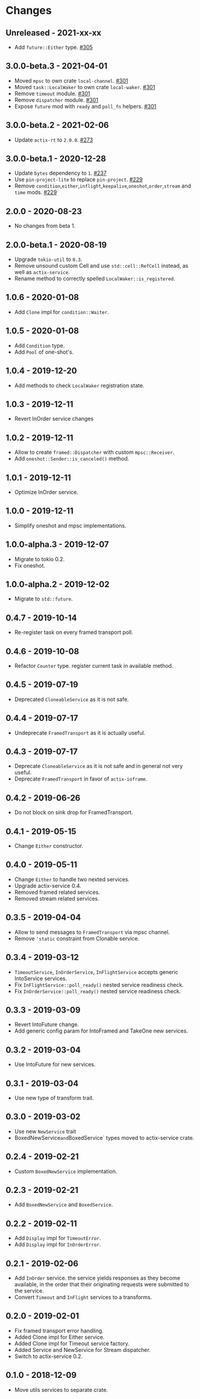 # Changes

## Unreleased - 2021-xx-xx
* Add `future::Either` type. [#305]

[#305]: https://github.com/actix/actix-net/pull/305


## 3.0.0-beta.3 - 2021-04-01
* Moved `mpsc` to own crate `local-channel`. [#301]
* Moved `task::LocalWaker` to own crate `local-waker`. [#301]
* Remove `timeout` module. [#301]
* Remove `dispatcher` module. [#301]
* Expose `future` mod with `ready` and `poll_fn` helpers. [#301]

[#301]: https://github.com/actix/actix-net/pull/301


## 3.0.0-beta.2 - 2021-02-06
* Update `actix-rt` to `2.0.0`. [#273]

[#273]: https://github.com/actix/actix-net/pull/273


## 3.0.0-beta.1 - 2020-12-28
* Update `bytes` dependency to `1`. [#237]
* Use `pin-project-lite` to replace `pin-project`. [#229]
* Remove `condition`,`either`,`inflight`,`keepalive`,`oneshot`,`order`,`stream` and `time` mods. [#229]

[#229]: https://github.com/actix/actix-net/pull/229
[#237]: https://github.com/actix/actix-net/pull/237


## 2.0.0 - 2020-08-23
* No changes from beta 1.


## 2.0.0-beta.1 - 2020-08-19
* Upgrade `tokio-util` to `0.3`.
* Remove unsound custom Cell and use `std::cell::RefCell` instead, as well as `actix-service`.
* Rename method to correctly spelled `LocalWaker::is_registered`.


## 1.0.6 - 2020-01-08
* Add `Clone` impl for `condition::Waiter`.


## 1.0.5 - 2020-01-08
* Add `Condition` type.
* Add `Pool` of one-shot's.


## 1.0.4 - 2019-12-20
* Add methods to check `LocalWaker` registration state.


## 1.0.3 - 2019-12-11
* Revert InOrder service changes


## 1.0.2 - 2019-12-11
* Allow to create `framed::Dispatcher` with custom `mpsc::Receiver`.
* Add `oneshot::Sender::is_canceled()` method.


## 1.0.1 - 2019-12-11
* Optimize InOrder service.


## 1.0.0 - 2019-12-11
* Simplify oneshot and mpsc implementations.


## 1.0.0-alpha.3 - 2019-12-07
* Migrate to tokio 0.2.
* Fix oneshot.


## 1.0.0-alpha.2 - 2019-12-02
* Migrate to `std::future`.


## 0.4.7 - 2019-10-14
* Re-register task on every framed transport poll.


## 0.4.6 - 2019-10-08
* Refactor `Counter` type. register current task in available method.


## 0.4.5 - 2019-07-19
* Deprecated `CloneableService` as it is not safe.


## 0.4.4 - 2019-07-17
* Undeprecate `FramedTransport` as it is actually useful.


## 0.4.3 - 2019-07-17
* Deprecate `CloneableService` as it is not safe and in general not very useful.
* Deprecate `FramedTransport` in favor of `actix-ioframe`.


## 0.4.2 - 2019-06-26
* Do not block on sink drop for FramedTransport.


## 0.4.1 - 2019-05-15
* Change `Either` constructor.


## 0.4.0 - 2019-05-11
* Change `Either` to handle two nexted services.
* Upgrade actix-service 0.4.
* Removed framed related services.
* Removed stream related services.


## 0.3.5 - 2019-04-04
* Allow to send messages to `FramedTransport` via mpsc channel.
* Remove `'static` constraint from Clonable service.


## 0.3.4 - 2019-03-12
* `TimeoutService`, `InOrderService`, `InFlightService` accepts generic IntoService services.
* Fix `InFlightService::poll_ready()` nested service readiness check.
* Fix `InOrderService::poll_ready()` nested service readiness check.


## 0.3.3 - 2019-03-09
* Revert IntoFuture change.
* Add generic config param for IntoFramed and TakeOne new services.


## 0.3.2 - 2019-03-04
* Use IntoFuture for new services.

## 0.3.1 - 2019-03-04
* Use new type of transform trait.


## 0.3.0 - 2019-03-02
* Use new `NewService` trait
* BoxedNewService` and `BoxedService` types moved to actix-service crate.


## 0.2.4 - 2019-02-21
* Custom `BoxedNewService` implementation.


## 0.2.3 - 2019-02-21
* Add `BoxedNewService` and `BoxedService`.


## 0.2.2 - 2019-02-11
* Add `Display` impl for `TimeoutError`.
* Add `Display` impl for `InOrderError`.


## 0.2.1 - 2019-02-06
* Add `InOrder` service. the service yields responses as they become available,
  in the order that their originating requests were submitted to the service.
* Convert `Timeout` and `InFlight` services to a transforms.


## 0.2.0 - 2019-02-01
* Fix framed transport error handling.
* Added Clone impl for Either service.
* Added Clone impl for Timeout service factory.
* Added Service and NewService for Stream dispatcher.
* Switch to actix-service 0.2.


## 0.1.0 - 2018-12-09
* Move utils services to separate crate.

